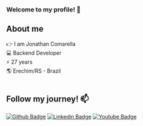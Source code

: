 ### Welcome to my profile! 👋
## About me <br>
👉 I am Jonathan Comarella <br>
💻 Backend Developer <br>
⚡️ 27 years <br>
🌎 Erechim/RS - Brazil <br> <br>
## Follow my journey! 📫
[![Github Badge](https://img.shields.io/badge/-Github-000?style=flat-square&logo=Github&logoColor=white&link=https://github.com/JonathanComarella)](https://github.com/JonathanComarella)
[![Linkedin Badge](https://img.shields.io/badge/-LinkedIn-blue?style=flat-square&logo=Linkedin&logoColor=white&link=https://www.linkedin.com/in/jonathancomarella/)](https://www.linkedin.com/in/jonathancomarella/)
[![Youtube Badge](https://img.shields.io/badge/-Youtube-%23fb3958?style=flat-square&labelColor=%23fb3958&logo=youtube&logoColor=FFFFFF&link=https://www.youtube.com/@jonathanc77)](https://www.youtube.com/@ajudandoumprogramador)
